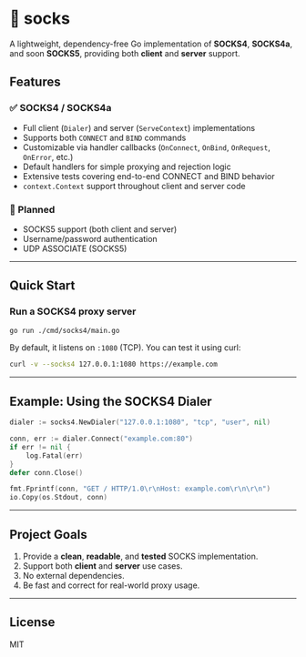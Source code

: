# 🧦 socks

A lightweight, dependency-free Go implementation of **SOCKS4**, **SOCKS4a**, and soon **SOCKS5**, providing both **client** and **server** support.

## Features

### ✅ SOCKS4 / SOCKS4a

* Full client (`Dialer`) and server (`ServeContext`) implementations
* Supports both `CONNECT` and `BIND` commands
* Customizable via handler callbacks (`OnConnect`, `OnBind`, `OnRequest`, `OnError`, etc.)
* Default handlers for simple proxying and rejection logic
* Extensive tests covering end-to-end CONNECT and BIND behavior
* `context.Context` support throughout client and server code

### 🧩 Planned

* SOCKS5 support (both client and server)
* Username/password authentication
* UDP ASSOCIATE (SOCKS5)

---

## Quick Start

### Run a SOCKS4 proxy server

```bash
go run ./cmd/socks4/main.go
```

By default, it listens on `:1080` (TCP).
You can test it using curl:

```bash
curl -v --socks4 127.0.0.1:1080 https://example.com
```

---

## Example: Using the SOCKS4 Dialer

```go
dialer := socks4.NewDialer("127.0.0.1:1080", "tcp", "user", nil)

conn, err := dialer.Connect("example.com:80")
if err != nil {
    log.Fatal(err)
}
defer conn.Close()

fmt.Fprintf(conn, "GET / HTTP/1.0\r\nHost: example.com\r\n\r\n")
io.Copy(os.Stdout, conn)
```

---

## Project Goals

1. Provide a **clean**, **readable**, and **tested** SOCKS implementation.
2. Support both **client** and **server** use cases.
3. No external dependencies.
4. Be fast and correct for real-world proxy usage.

---

## License

MIT
